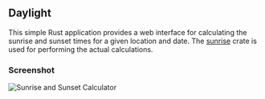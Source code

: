## Daylight

This simple Rust application provides a web interface for calculating the sunrise and sunset times for a given location and date. The [sunrise](https://crates.io/crates/sunrise) crate is used for performing the actual calculations.

### Screenshot

![Sunrise and Sunset Calculator](https://i.stack.imgur.com/eohAB.png)
